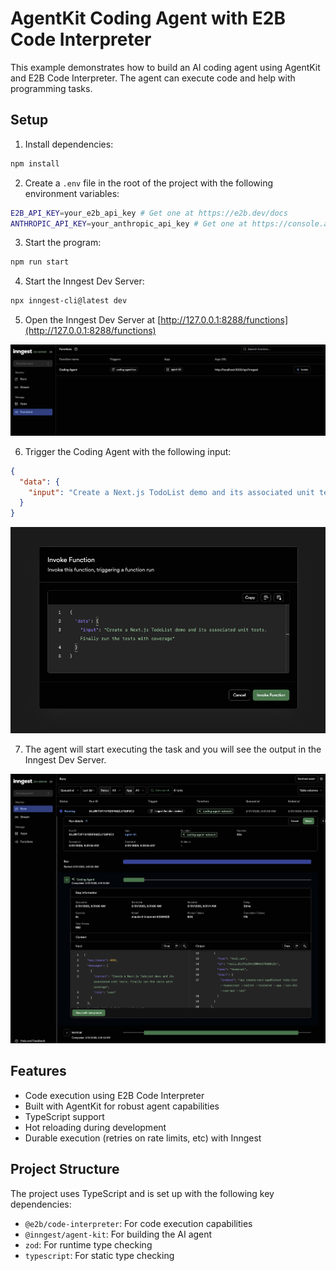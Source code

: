 # AgentKit Coding Agent with E2B Code Interpreter

This example demonstrates how to build an AI coding agent using AgentKit and E2B Code Interpreter. The agent can execute code and help with programming tasks.

## Setup

1. Install dependencies:

```bash
npm install
```

2. Create a `.env` file in the root of the project with the following environment variables:

```bash
E2B_API_KEY=your_e2b_api_key # Get one at https://e2b.dev/docs
ANTHROPIC_API_KEY=your_anthropic_api_key # Get one at https://console.anthropic.com/settings/keys
```

3. Start the program:

```bash
npm run start
```

4. Start the Inngest Dev Server:

```bash
npx inngest-cli@latest dev
```

5. Open the Inngest Dev Server at [http://127.0.0.1:8288/functions](http://127.0.0.1:8288/functions)

![Inngest Dev Server](./readme-assets/inngest-functions-list.png)

6. Trigger the Coding Agent with the following input:

```json
{
  "data": {
    "input": "Create a Next.js TodoList demo and its associated unit tests. Finally run the tests with coverage"
  }
}
```

![Inngest Dev Server](./readme-assets/inngest-trigger-coding-agent.png)

7. The agent will start executing the task and you will see the output in the Inngest Dev Server.

![Inngest Dev Server](./readme-assets/inngest-coding-agent-run.png)

## Features

- Code execution using E2B Code Interpreter
- Built with AgentKit for robust agent capabilities
- TypeScript support
- Hot reloading during development
- Durable execution (retries on rate limits, etc) with Inngest

## Project Structure

The project uses TypeScript and is set up with the following key dependencies:

- `@e2b/code-interpreter`: For code execution capabilities
- `@inngest/agent-kit`: For building the AI agent
- `zod`: For runtime type checking
- `typescript`: For static type checking
